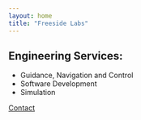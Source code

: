 ```yaml
---
layout: home
title: "Freeside Labs"
---
```



## Engineering Services:
* Guidance, Navigation and Control
* Software Development
* Simulation

[Contact](mailto:younes@freesidelabs.com)
